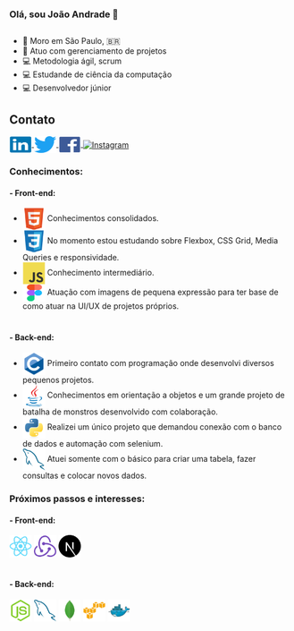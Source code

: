 ### Olá, sou João Andrade 👋

## 

- :checkered_flag: Moro em São Paulo, :brazil:
- :newspaper: Atuo com gerenciamento de projetos
- :computer: Metodologia ágil, scrum
- :computer: Estudande de ciência da computação
- :computer: Desenvolvedor júnior 

## Contato

<a href="https://www.linkedin.com/in/joao-vitor-andrade-de-araujo-9656b119b/" target="_blank">
<img align="center" alt="Joao-LinkedIn" height="30" width="40" src="https://raw.githubusercontent.com/devicons/devicon/master/icons/linkedin/linkedin-original.svg">
</a>

<a href="https://twitter.com/andradejv__" target="_blank">
<img align="center" alt="Twitter" height="30" width="40" src="https://raw.githubusercontent.com/devicons/devicon/master/icons/twitter/twitter-original.svg">
</a>

<a href="https://www.facebook.com/JoaoBotelhoAndrade/" target="_blank">
<img align="center" alt="Facebook" height="30" width="40" src="https://raw.githubusercontent.com/devicons/devicon/master/icons/facebook/facebook-original.svg">
</a>

<a href="https://www.instagram.com/andradejv__/" target="_blank">
<img align="center" alt="Instagram" height="30" width="35" src="https://image.flaticon.com/icons/png/512/1384/1384063.png">
</a>

### Conhecimentos:

#### - Front-end:

- <img align="center" alt="HTML" heigth="30" width="40" src="https://raw.githubusercontent.com/devicons/devicon/master/icons/html5/html5-original.svg"> Conhecimentos consolidados.
- <img align="center" alt="CSS" heigth="30" width="40" src="https://raw.githubusercontent.com/devicons/devicon/master/icons/css3/css3-original.svg"> No momento estou estudando sobre Flexbox, CSS Grid, Media Queries e responsividade.
- <img align="center" alt="Js" heigth="28" width="40" src="https://raw.githubusercontent.com/devicons/devicon/master/icons/javascript/javascript-original.svg"> Conhecimento intermediário.
- <img align="center" alt="figma" height="30" width="40" src="https://raw.githubusercontent.com/devicons/devicon/master/icons/figma/figma-original.svg"> Atuação com imagens de  pequena expressão para ter base de como atuar na UI/UX de projetos próprios.
#
#### - Back-end:
- <img align="center" alt="C" heigth="30" width="40" src="https://raw.githubusercontent.com/devicons/devicon/master/icons/c/c-original.svg"> Primeiro contato com programação onde desenvolvi diversos pequenos projetos.
- <img align="center" alt="Java" heigth="30" width="40" src="https://raw.githubusercontent.com/devicons/devicon/master/icons/java/java-original.svg"> Conhecimentos em orientação a objetos e um grande projeto de batalha de monstros desenvolvido com colaboração.
- <img align="center" alt="Python" heigth="30" width="40" src="https://raw.githubusercontent.com/devicons/devicon/master/icons/python/python-original.svg">  Realizei um único projeto que demandou conexão com o banco de dados e automação com selenium.
- <img align="center" alt="mysql" heigth="30" width="40" src="https://raw.githubusercontent.com/devicons/devicon/master/icons/mysql/mysql-original.svg"> Atuei somente com o básico para criar uma tabela, fazer consultas e colocar novos dados.


### Próximos passos e interesses:


#### - Front-end:
<img align="center" alt="react" heigth="30" width="40" src="https://raw.githubusercontent.com/devicons/devicon/master/icons/react/react-original.svg"> <img align="center" alt="redux" heigth="30" width="40" src="https://raw.githubusercontent.com/devicons/devicon/master/icons/redux/redux-original.svg"> <img align="center" alt="nextjs" heigth="30" width="40" src="https://raw.githubusercontent.com/devicons/devicon/7a4ca8aa871d6dca81691e018d31eed89cb70a76/icons/nextjs/nextjs-original.svg"> 
#
#### - Back-end:
<img align="center" alt="node" heigth="30" width="40" src="https://raw.githubusercontent.com/devicons/devicon/master/icons/nodejs/nodejs-original.svg"> <img align="center" alt="mysql" heigth="30" width="40" src="https://raw.githubusercontent.com/devicons/devicon/master/icons/mysql/mysql-original.svg"> <img align="center" alt="mongodb" heigth="30" width="40" src="https://raw.githubusercontent.com/devicons/devicon/master/icons/mongodb/mongodb-original.svg"> <img align="center" alt="aws" heigth="30" width="40" src="https://raw.githubusercontent.com/devicons/devicon/master/icons/amazonwebservices/amazonwebservices-original.svg"> <img align="center" alt="docker" heigth="30" width="40" src="https://raw.githubusercontent.com/devicons/devicon/master/icons/docker/docker-original.svg">

